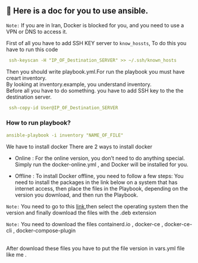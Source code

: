 ## 🐳 Here is a doc for you to use ansible.
`Note:`  If you are in Iran, Docker is blocked for you, and you need to use a VPN or DNS to access it.

First of all you have to add SSH KEY server to `know_hossts`, To do this you have to run this code
```yml
 ssh-keyscan -H "IP_OF_Destination_SERVER" >> ~/.ssh/known_hosts
```
 
Then you should  write playbook.yml.For run the playbook you must have creart inventory.
<br>By looking at inventory.example, you understand inventory.
<br>Before all you have to do something.
you have to add SSH key to the the destination server.
```yml
 ssh-copy-id User@IP_OF_Destination_SERVER
```
### How to run playbook?
```yml
ansible-playbook -i inventory "NAME_OF_FILE"
 ```

We have to install docker
There are 2 ways to install docker

+ Online : 
For the online version, you don’t need to do anything special. Simply run the docker-online.yml , and Docker will be installed for you.

+ Offline :
To install Docker offline, you need to follow a few steps: You need to install the packages in the link below on a system that has internet access,
then place the files in the Playbook, depending on the version you download, and then run the Playbook.

 `Note:`  You need to go to  this [link](https://download.docker.com),then select the operating system then the version and finally download the files with the .deb extension

 `Note:`  You need to download the files containerd.io , docker-ce , docker-ce-cli , docker-compose-plugin

<br>After download these files you have to put the file version in vars.yml file like me .





